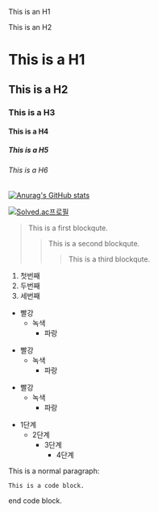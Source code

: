 This is an H1

This is an H2

# This is a H1
## This is a H2
### This is a H3
#### This is a H4
##### This is a H5
###### This is a H6


[![Anurag's GitHub stats](https://github-readme-stats.vercel.app/api?username=toyo30)](https://github.com/toyo30/github-readme-stats)

[![Solved.ac프로필](http://mazassumnida.wtf/api/v2/generate_badge?boj={handle})](https://solved.ac/{handle})



> This is a first blockqute.
>	> This is a second blockqute.
>	>	> This is a third blockqute.


1. 첫번째
2. 두번째
3. 세번째


* 빨강
  * 녹색
    * 파랑

+ 빨강
  + 녹색
    + 파랑

- 빨강
  - 녹색
    - 파랑


* 1단계
  - 2단계
    + 3단계
      + 4단계

This is a normal paragraph:

    This is a code block.
    
end code block.





